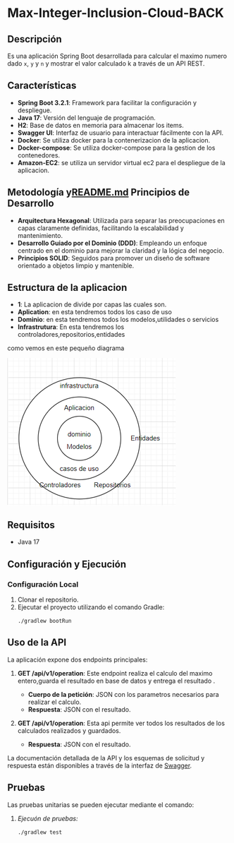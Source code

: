 # Max-Integer-Inclusion-Cloud-BACK

## Descripción
Es una aplicación Spring Boot desarrollada para calcular el maximo numero  dado `x`, `y` y `n` y mostrar el valor calculado k a través de un  API REST.

## Características
- **Spring Boot 3.2.1**: Framework para facilitar la configuración y despliegue.
- **Java 17**: Versión del lenguaje de programación.
- **H2**: Base de datos en memoria para almacenar los items.
- **Swagger UI**: Interfaz de usuario para interactuar fácilmente con la API.
- **Docker**: Se utiliza docker para la contenerizacion de la aplicacion.
- **Docker-compose**: Se utiliza docker-compose para la gestion de los contenedores.
- **Amazon-EC2**: se utiliza un servidor virtual ec2 para el despliegue de la aplicacion.

## Metodología y[README.md](README.md) Principios de Desarrollo
- **Arquitectura Hexagonal**: Utilizada para separar las preocupaciones en capas claramente definidas, facilitando la escalabilidad y mantenimiento.
- **Desarrollo Guiado por el Dominio (DDD)**: Empleando un enfoque centrado en el dominio para mejorar la claridad y la lógica del negocio.
- **Principios SOLID**: Seguidos para promover un diseño de software orientado a objetos limpio y mantenible.

## Estructura de la aplicacion

- **1**: La aplicacion de divide por capas las cuales son.
- **Aplication**: en esta tendremos todos los caso de uso
- **Dominio**: en esta tendremos todos los modelos,utilidades o servicios
- **Infrastrutura**: En esta tendremos los controladores,repositorios,entidades

como vemos en este pequeño diagrama

![Diagrama](diagrama.png)

## Requisitos
- Java 17

## Configuración y Ejecución
### Configuración Local
1. Clonar el repositorio.
2. Ejecutar el proyecto utilizando el comando Gradle:
   ```shell
   ./gradlew bootRun

## Uso de la API
La aplicación expone dos endpoints principales:
1. **GET /api/v1/operation**: Este endpoint realiza el calculo del maximo entero,guarda el resultado en base de datos y entrega el resultado .
   - **Cuerpo de la petición**: JSON con los parametros necesarios para realizar el calculo.
   - **Respuesta**: JSON con el resultado.

2. **GET /api/v1/operation**: Esta api permite ver todos los resultados de los calculados realizados y guardados.
   - **Respuesta**: JSON con el resultado.

La documentación detallada de la API y los esquemas de solicitud y respuesta están disponibles a través de la interfaz de [Swagger](http://44.209.242.173/api/v1/swagger-ui/index.html#/operations-controller/result).

## Pruebas
Las pruebas unitarias se pueden ejecutar mediante el comando:
1. *Ejecuón de pruebas:*
   ```shell
   ./gradlew test